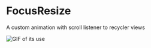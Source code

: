 # FocusResize
A custom animation with scroll listener to recycler views

![GIF of its use](https://github.com/borjabravo10/FocusResize/blob/master/resources/focusResize.gif)
